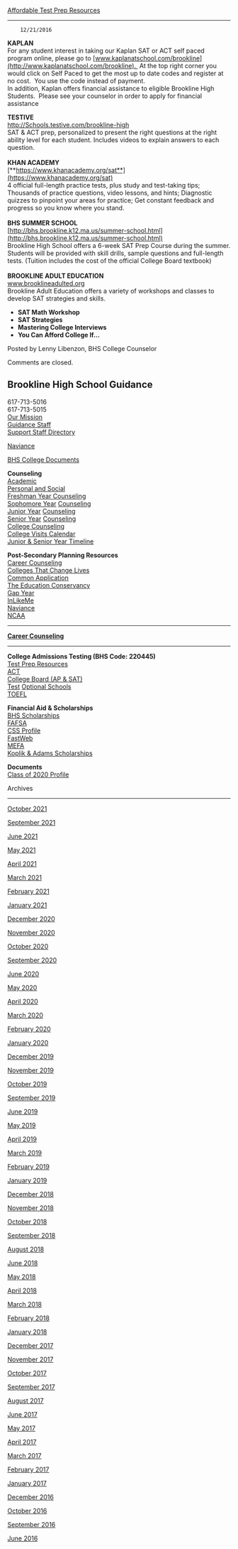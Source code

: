 ﻿[Affordable Test Prep Resources](//bhs.brookline.k12.ma.us/guidance/affordable-test-prep-resources)

			
---------------------------------------------------------------------------------------------------------

		12/21/2016
	

**KAPLAN**  
For any student interest in taking our Kaplan SAT or ACT self paced program online, please go to [www.kaplanatschool.com/brookline](http://www.kaplanatschool.com/brookline).  At the top right corner you would click on Self Paced to get the most up to date codes and register at no cost.  You use the code instead of payment.  
In addition, Kaplan offers financial assistance to eligible Brookline High Students.  Please see your counselor in order to apply for financial assistance  
  
**TESTIVE**  
http://Schools.testive.com/brookline-high  
SAT & ACT prep, personalized to present the right questions at the right ability level for each student. Includes videos to explain answers to each question.  
   
**KHAN ACADEMY**  
[**https://www.khanacademy.org/sat**](https://www.khanacademy.org/sat)  
4 official full-length practice tests, plus study and test-taking tips; Thousands of practice questions, video lessons, and hints; Diagnostic quizzes to pinpoint your areas for practice; Get constant feedback and progress so you know where you stand.  
   
**BHS SUMMER SCHOOL**  
[http://bhs.brookline.k12.ma.us/summer-school.html](http://bhs.brookline.k12.ma.us/summer-school.html)  
Brookline High School offers a 6-week SAT Prep Course during the summer. Students will be provided with skill drills, sample questions and full-length tests. (Tuition includes the cost of the official College Board textbook)  
   
**BROOKLINE ADULT EDUCATION**  
www.brooklineadulted.org  
Brookline Adult Education offers a variety of workshops and classes to develop SAT strategies and skills.

*   **SAT Math Workshop**
*   **SAT Strategies**
*   **Mastering College Interviews**
*   **You Can Afford College If…**  
    

​Posted by Lenny Libenzon, BHS College Counselor 

  

Comments are closed.

Brookline High School Guidance
------------------------------

617-713-5016  
617-713-5015  
[​Our Mission](/guidance-mission-statement.html)  
[Guidance Staff](/guidance-staff.html)  
[Support Staff Directory](/clinical-counseling--support-services.html)

[Naviance](https://student.naviance.com/brookline)

[BHS College Documents](https://drive.google.com/drive/folders/0B6If7_KxeX3jVnVkWDRmLWxUUUk?usp=sharing)

**Counseling**  
﻿[Academic](/academic-counseling.html)﻿  
[Personal and Social](/personal--social-counseling.html)  
[Freshman Year Counseling](/freshmen-year.html)  
﻿[Sophomore Year](/sophomore-year.html) [Counseling](/freshmen-year.html)﻿[](/sophomore-year.html)  
[Junior Year](/junior-year.html) [Counseling](/freshmen-year.html)  
[Senior Year](/senior-year.html) [Counseling](/freshmen-year.html)  
[College Counseling](/college-counseling.html)  
[College Visits Calendar](/calendars.html)  
[Junior & Senior Year Timeline](/junior--senior-year-timeline.html)

**Post-Secondary Planning Resources**  
[Career Counseling](/career-counseling1.html)  
[​Colleges That Change Lives](http://ctcl.org)  
[Common Application](http://www.commonapp.org/)  
[The Education Conservancy](http://www.educationconservancy.org)  
﻿[Gap Year](/gap-year.html)  
﻿[InLikeMe](http://inlikeme.com)  
[Naviance](/naviance.html)  
[NCAA](http://web3.ncaa.org/ECWR2/NCAA_EMS/NCAA.jsp)

* * *

**[Career Counseling](/career-counseling1.html)**

* * *

**College Admissions Testing (BHS Code: 220445)**  
[Test Prep Resources](/test-prep-resources.html)  
[ACT](http://actstudent.org)  
[College Board (AP & SAT)](http://collegeboard.org)  
[Test](http://fairtest.org) [Optional Schools](http://fairtest.org)  
[TOEFL](http://www.ets.org/toefl)

**Financial Aid & Scholarships**  
﻿[BHS Scholarships](/scholarship-information.html)﻿  
[FAFSA](https://fafsa.ed.gov/)  
[CSS Profile](http://css.collegeboard.org/)  
[FastWeb](http://fastweb.com)  
[MEFA](http://www.mefa.org/)  
[Koplik & Adams Scholarships](http://www.doe.mass.edu/scholarships/mastery/Koplik-Adams-compare.html)

**Documents**  
[​Class of 2020 Profile](/uploads/8/0/1/5/801512/bhs_school_profile_2020_.pdf)  

Archives  

-----------

[October 2021](/guidance/archives/10-2021)
		  
[September 2021](/guidance/archives/09-2021)
		  
[June 2021](/guidance/archives/06-2021)
		  
[May 2021](/guidance/archives/05-2021)
		  
[April 2021](/guidance/archives/04-2021)
		  
[March 2021](/guidance/archives/03-2021)
		  
[February 2021](/guidance/archives/02-2021)
		  
[January 2021](/guidance/archives/01-2021)
		  
[December 2020](/guidance/archives/12-2020)
		  
[November 2020](/guidance/archives/11-2020)
		  
[October 2020](/guidance/archives/10-2020)
		  
[September 2020](/guidance/archives/09-2020)
		  
[June 2020](/guidance/archives/06-2020)
		  
[May 2020](/guidance/archives/05-2020)
		  
[April 2020](/guidance/archives/04-2020)
		  
[March 2020](/guidance/archives/03-2020)
		  
[February 2020](/guidance/archives/02-2020)
		  
[January 2020](/guidance/archives/01-2020)
		  
[December 2019](/guidance/archives/12-2019)
		  
[November 2019](/guidance/archives/11-2019)
		  
[October 2019](/guidance/archives/10-2019)
		  
[September 2019](/guidance/archives/09-2019)
		  
[June 2019](/guidance/archives/06-2019)
		  
[May 2019](/guidance/archives/05-2019)
		  
[April 2019](/guidance/archives/04-2019)
		  
[March 2019](/guidance/archives/03-2019)
		  
[February 2019](/guidance/archives/02-2019)
		  
[January 2019](/guidance/archives/01-2019)
		  
[December 2018](/guidance/archives/12-2018)
		  
[November 2018](/guidance/archives/11-2018)
		  
[October 2018](/guidance/archives/10-2018)
		  
[September 2018](/guidance/archives/09-2018)
		  
[August 2018](/guidance/archives/08-2018)
		  
[June 2018](/guidance/archives/06-2018)
		  
[May 2018](/guidance/archives/05-2018)
		  
[April 2018](/guidance/archives/04-2018)
		  
[March 2018](/guidance/archives/03-2018)
		  
[February 2018](/guidance/archives/02-2018)
		  
[January 2018](/guidance/archives/01-2018)
		  
[December 2017](/guidance/archives/12-2017)
		  
[November 2017](/guidance/archives/11-2017)
		  
[October 2017](/guidance/archives/10-2017)
		  
[September 2017](/guidance/archives/09-2017)
		  
[August 2017](/guidance/archives/08-2017)
		  
[June 2017](/guidance/archives/06-2017)
		  
[May 2017](/guidance/archives/05-2017)
		  
[April 2017](/guidance/archives/04-2017)
		  
[March 2017](/guidance/archives/03-2017)
		  
[February 2017](/guidance/archives/02-2017)
		  
[January 2017](/guidance/archives/01-2017)
		  
[December 2016](/guidance/archives/12-2016)
		  
[October 2016](/guidance/archives/10-2016)
		  
[September 2016](/guidance/archives/09-2016)
		  
[June 2016](/guidance/archives/06-2016)